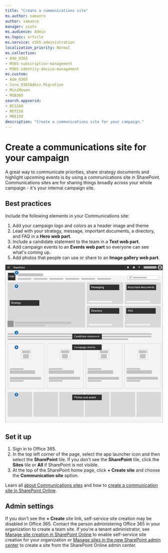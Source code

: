 ```yaml
---
title: "Create a communications site"
ms.author: samanro
author: samanro
manager: scotv
ms.audience: Admin
ms.topic: article
ms.service: o365-administration
localization_priority: Normal
ms.collection: 
- Adm_O365
- M365-subscription-management 
- M365-identity-device-management
ms.custom:
- Adm_O365
- Core_O365Admin_Migration
- MiniMaven
- MSB365
search.appverid:
- BCS160
- MET150
- MOE150
description: "Create a communications site for your campaign."
---
```


# Create a communications site for your campaign

A great way to communicate priorities, share strategy documents and highlight upcoming events is by using a communications site in SharePoint. Communications sites are for sharing things broadly across your whole campaign - it's your internal campaign site.

## Best practices

Include the following elements in your Communications site:

1. Add your campaign logo and colors as a header image and theme
2. Lead with your strategy, message, important documents, a directory, and FAQ in a **Hero web part**.
3. Include a candidate statement to the team in a **Text web part**.
4. Add campaign events to an **Events web part** so everyone can see what's coming up.
5. Add photos that people can use or share to an **Image gallery web part**.

![Diagram of a SharePoint Communications page with space for common elements that a campaign would need](media/m365-democracy-comms-site.png)

## Set it up

1. Sign in to Office 365.
2. In the top left corner of the page, select the app launcher icon and then select the **SharePoint** tile. If you don't see the **SharePoint** tile, click the **Sites** tile or **All** if SharePoint is not visible.
3. At the top of the SharePoint home page, click **+ Create site** and choose the **Communication site** option.

Learn all [about Communications sites](https://support.office.com/en-us/article/What-is-a-SharePoint-communication-site-94A33429-E580-45C3-A090-5512A8070732) and how to [create a communication site in SharePoint Online](https://support.office.com/en-us/article/Create-a-communication-site-in-SharePoint-Online-7FB44B20-A72F-4D2C-9173-FC8F59BA50EB).


## Admin settings

If you don't see the **+ Create** site link, self-service site creation may be disabled in Office 365. Contact the person administering Office 365 in your organization to create a team site. If you're a tenant administrator, see [Manage site creation in SharePoint Online](https://docs.microsoft.com/sharepoint/manage-site-creation) to enable self-service site creation for your organization or [Manage sites in the new SharePoint admin center](https://docs.microsoft.com/sharepoint/manage-sites-in-new-admin-center) to create a site from the SharePoint Online admin center.
  